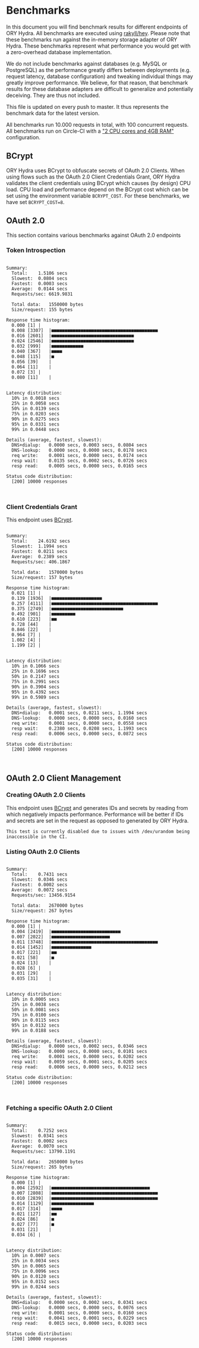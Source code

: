 # Benchmarks

In this document you will find benchmark results for different endpoints of ORY Hydra. All benchmarks are executed
using [rakyll/hey](https://github.com/rakyll/hey). Please note that these benchmarks run against the in-memory storage
adapter of ORY Hydra. These benchmarks represent what performance you would get with a zero-overhead database implementation.

We do not include benchmarks against databases (e.g. MySQL or PostgreSQL) as the performance greatly differs between
deployments (e.g. request latency, database configuration) and tweaking individual things may greatly improve performance.
We believe, for that reason, that benchmark results for these database adapters are difficult to generalize and potentially
deceiving. They are thus not included.

This file is updated on every push to master. It thus represents the benchmark data for the latest version.

All benchmarks run 10.000 requests in total, with 100 concurrent requests. All benchmarks run on Circle-CI with a
["2 CPU cores and 4GB RAM"](https://support.circleci.com/hc/en-us/articles/360000489307-Why-do-my-tests-take-longer-to-run-on-CircleCI-than-locally-)
configuration.

## BCrypt

ORY Hydra uses BCrypt to obfuscate secrets of OAuth 2.0 Clients. When using flows such as the OAuth 2.0 Client Credentials
Grant, ORY Hydra validates the client credentials using BCrypt which causes (by design) CPU load. CPU load and performance
depend on the BCrypt cost which can be set using the environment variable `BCRYPT_COST`. For these benchmarks,
we have set `BCRYPT_COST=8`.

## OAuth 2.0

This section contains various benchmarks against OAuth 2.0 endpoints

### Token Introspection

```

Summary:
  Total:	1.5106 secs
  Slowest:	0.0804 secs
  Fastest:	0.0003 secs
  Average:	0.0144 secs
  Requests/sec:	6619.9831
  
  Total data:	1550000 bytes
  Size/request:	155 bytes

Response time histogram:
  0.000 [1]	|
  0.008 [3307]	|■■■■■■■■■■■■■■■■■■■■■■■■■■■■■■■■■■■■■■■■
  0.016 [2601]	|■■■■■■■■■■■■■■■■■■■■■■■■■■■■■■■
  0.024 [2546]	|■■■■■■■■■■■■■■■■■■■■■■■■■■■■■■■
  0.032 [999]	|■■■■■■■■■■■■
  0.040 [367]	|■■■■
  0.048 [115]	|■
  0.056 [39]	|
  0.064 [11]	|
  0.072 [3]	|
  0.080 [11]	|


Latency distribution:
  10% in 0.0018 secs
  25% in 0.0058 secs
  50% in 0.0139 secs
  75% in 0.0203 secs
  90% in 0.0275 secs
  95% in 0.0331 secs
  99% in 0.0448 secs

Details (average, fastest, slowest):
  DNS+dialup:	0.0000 secs, 0.0003 secs, 0.0804 secs
  DNS-lookup:	0.0000 secs, 0.0000 secs, 0.0178 secs
  req write:	0.0001 secs, 0.0000 secs, 0.0174 secs
  resp wait:	0.0135 secs, 0.0002 secs, 0.0726 secs
  resp read:	0.0005 secs, 0.0000 secs, 0.0165 secs

Status code distribution:
  [200]	10000 responses



```

### Client Credentials Grant

This endpoint uses [BCrypt](#bcrypt).

```

Summary:
  Total:	24.6192 secs
  Slowest:	1.1994 secs
  Fastest:	0.0211 secs
  Average:	0.2389 secs
  Requests/sec:	406.1867
  
  Total data:	1570000 bytes
  Size/request:	157 bytes

Response time histogram:
  0.021 [1]	|
  0.139 [1936]	|■■■■■■■■■■■■■■■■■■■
  0.257 [4111]	|■■■■■■■■■■■■■■■■■■■■■■■■■■■■■■■■■■■■■■■■
  0.375 [2749]	|■■■■■■■■■■■■■■■■■■■■■■■■■■■
  0.492 [901]	|■■■■■■■■■
  0.610 [223]	|■■
  0.728 [44]	|
  0.846 [22]	|
  0.964 [7]	|
  1.082 [4]	|
  1.199 [2]	|


Latency distribution:
  10% in 0.1066 secs
  25% in 0.1696 secs
  50% in 0.2147 secs
  75% in 0.2991 secs
  90% in 0.3904 secs
  95% in 0.4392 secs
  99% in 0.5989 secs

Details (average, fastest, slowest):
  DNS+dialup:	0.0001 secs, 0.0211 secs, 1.1994 secs
  DNS-lookup:	0.0000 secs, 0.0000 secs, 0.0160 secs
  req write:	0.0001 secs, 0.0000 secs, 0.0558 secs
  resp wait:	0.2380 secs, 0.0208 secs, 1.1993 secs
  resp read:	0.0006 secs, 0.0000 secs, 0.0872 secs

Status code distribution:
  [200]	10000 responses



```

## OAuth 2.0 Client Management

### Creating OAuth 2.0 Clients

This endpoint uses [BCrypt](#bcrypt) and generates IDs and secrets by reading from  which negatively impacts
performance. Performance will be better if IDs and secrets are set in the request as opposed to generated by ORY Hydra.

```
This test is currently disabled due to issues with /dev/urandom being inaccessible in the CI.
```

### Listing OAuth 2.0 Clients

```

Summary:
  Total:	0.7431 secs
  Slowest:	0.0346 secs
  Fastest:	0.0002 secs
  Average:	0.0072 secs
  Requests/sec:	13456.9154
  
  Total data:	2670000 bytes
  Size/request:	267 bytes

Response time histogram:
  0.000 [1]	|
  0.004 [2419]	|■■■■■■■■■■■■■■■■■■■■■■■■■■
  0.007 [2022]	|■■■■■■■■■■■■■■■■■■■■■■
  0.011 [3748]	|■■■■■■■■■■■■■■■■■■■■■■■■■■■■■■■■■■■■■■■■
  0.014 [1452]	|■■■■■■■■■■■■■■■
  0.017 [221]	|■■
  0.021 [58]	|■
  0.024 [13]	|
  0.028 [6]	|
  0.031 [29]	|
  0.035 [31]	|


Latency distribution:
  10% in 0.0005 secs
  25% in 0.0038 secs
  50% in 0.0081 secs
  75% in 0.0100 secs
  90% in 0.0115 secs
  95% in 0.0132 secs
  99% in 0.0188 secs

Details (average, fastest, slowest):
  DNS+dialup:	0.0000 secs, 0.0002 secs, 0.0346 secs
  DNS-lookup:	0.0000 secs, 0.0000 secs, 0.0101 secs
  req write:	0.0001 secs, 0.0000 secs, 0.0202 secs
  resp wait:	0.0059 secs, 0.0001 secs, 0.0205 secs
  resp read:	0.0006 secs, 0.0000 secs, 0.0212 secs

Status code distribution:
  [200]	10000 responses



```

### Fetching a specific OAuth 2.0 Client

```

Summary:
  Total:	0.7252 secs
  Slowest:	0.0341 secs
  Fastest:	0.0002 secs
  Average:	0.0070 secs
  Requests/sec:	13790.1191
  
  Total data:	2650000 bytes
  Size/request:	265 bytes

Response time histogram:
  0.000 [1]	|
  0.004 [2592]	|■■■■■■■■■■■■■■■■■■■■■■■■■■■■■■■■■■■■■
  0.007 [2808]	|■■■■■■■■■■■■■■■■■■■■■■■■■■■■■■■■■■■■■■■■
  0.010 [2839]	|■■■■■■■■■■■■■■■■■■■■■■■■■■■■■■■■■■■■■■■■
  0.014 [1129]	|■■■■■■■■■■■■■■■■
  0.017 [314]	|■■■■
  0.021 [127]	|■■
  0.024 [86]	|■
  0.027 [77]	|■
  0.031 [21]	|
  0.034 [6]	|


Latency distribution:
  10% in 0.0007 secs
  25% in 0.0034 secs
  50% in 0.0065 secs
  75% in 0.0096 secs
  90% in 0.0120 secs
  95% in 0.0152 secs
  99% in 0.0244 secs

Details (average, fastest, slowest):
  DNS+dialup:	0.0000 secs, 0.0002 secs, 0.0341 secs
  DNS-lookup:	0.0000 secs, 0.0000 secs, 0.0076 secs
  req write:	0.0001 secs, 0.0000 secs, 0.0160 secs
  resp wait:	0.0041 secs, 0.0001 secs, 0.0229 secs
  resp read:	0.0015 secs, 0.0000 secs, 0.0203 secs

Status code distribution:
  [200]	10000 responses



```
